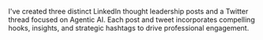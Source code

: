 I've created three distinct LinkedIn thought leadership posts and a Twitter thread focused on Agentic AI. Each post and tweet incorporates compelling hooks, insights, and strategic hashtags to drive professional engagement.